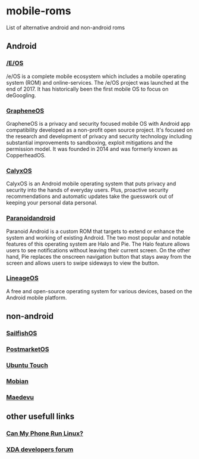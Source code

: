 # mobile-roms
List of alternative android and non-android roms

## Android
### [/E/OS](https://doc.e.foundation/devices)  
/e/OS is a complete mobile ecosystem which includes a mobile operating system (ROM) and online-services. The /e/OS project was launched at the end of 2017. It has historically been the first mobile OS to focus on deGoogling.

### [GrapheneOS](https://grapheneos.org/faq#device-support)  
GrapheneOS is a privacy and security focused mobile OS with Android app compatibility developed as a non-profit open source project. It's focused on the research and development of privacy and security technology including substantial improvements to sandboxing, exploit mitigations and the permission model. It was founded in 2014 and was formerly known as CopperheadOS.

### [CalyxOS](https://calyxos.org/install/)  
CalyxOS is an Android mobile operating system that puts privacy and security into the hands of everyday users. Plus, proactive security recommendations and automatic updates take the guesswork out of keeping your personal data personal.

### [Paranoidandroid](https://paranoidandroid.co/)  
Paranoid Android is a custom ROM that targets to extend or enhance the system and working of existing Android. The two most popular and notable features of this operating system are Halo and Pie. The Halo feature allows users to see notifications without leaving their current screen. On the other hand, Pie replaces the onscreen navigation button that stays away from the screen and allows users to swipe sideways to view the button.

### [LineageOS](https://wiki.lineageos.org/devices/)  
A free and open-source operating system for various devices, based on the Android mobile platform.

## non-android
### [SailfishOS](https://docs.sailfishos.org/Support/Supported_Devices/)

### [PostmarketOS](https://wiki.postmarketos.org/wiki/Devices)

### [Ubuntu Touch](https://devices.ubuntu-touch.io/)

### [Mobian](https://wiki.mobian.org/doku.php?id=install)

### [Maedevu](https://maedevu.maemo.org/images/)


## other usefull links
### [Can My Phone Run Linux?](https://many.tuxphones.com/)

### [XDA developers forum](https://forum.xda-developers.com/)